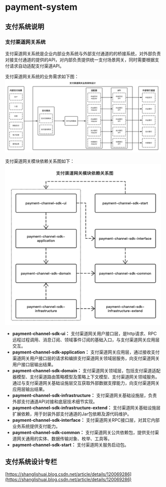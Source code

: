 # payment-system

## 支付系统说明

### 支付渠道网关系统

支付渠道网关系统是企业内部业务系统与外部支付通道的的桥接系统，对外部负责对接支付通道的提供的API，对内部负责提供统一支付场景网关，同时需要根据支付请求自动适配支付渠道API。

支付渠道网关系统的业务需求如下图：
![支付渠道网关业务架构设计](./docs/images/payment-channel-gateway-business.png)

支付渠道网关模块依赖关系图如下：<br />
![支付渠道网关模块依赖关系图](./docs/images/payment-channel-gateway-module-ralation.png)

- **payment-channel-sdk-ui：** 支付渠道网关用户接口层，是http请求、RPC远程过程调用、消息订阅、领域事件订阅的基础入口，与支付渠道网关应用层交互。
- **payment-channel-sdk-application：** 支付渠道网关应用层，通过接收支付渠道网关用户接口层的请求和编排支付渠道网关领域层服务，向支付渠道网关用户接口层输出结果。
- **payment-channel-sdk-domain：** 支付渠道网关领域层，包括支付渠道适配器模型、支付渠道路由策略模型及策略上下文模型、支付渠道网关领域服务。通过与支付渠道网关基础设施层交互获取外部数据支撑能力，向支付渠道网关应用层输出结果。
- **payment-channel-sdk-infrastructure：** 支付渠道网关基础设施层，负责外部支付通道API对接和底层技术细节实现。
- **payment-channel-sdk-infrastructure-extend：** 支付渠道网关基础设施层扩展依赖，用于封装外部支付通道的Jar包依赖及源代码维护。
- **payment-channel-sdk-interface：** 支付渠道网关RPC接口层，对其它内部业务系统提供支付能力。
- **payment-channel-sdk-common：** 支付渠道网关公共依赖包，提供支付渠道网关通用的实体、数据传输对象、枚举、工具等。
- **payment-channel-sdk-start：** 支付渠道网关服务启动包。

## 支付系统设计专栏
[https://shanglishuai.blog.csdn.net/article/details/120069286](https://shanglishuai.blog.csdn.net/article/details/120069286)


